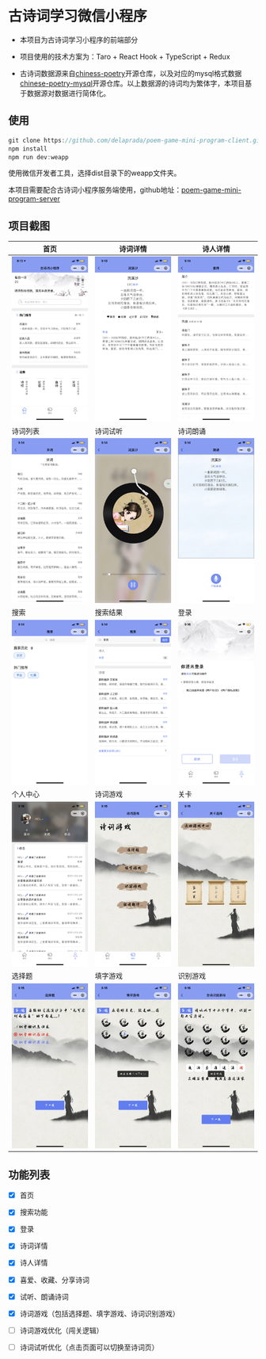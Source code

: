 # 古诗词学习微信小程序
  
- 本项目为古诗词学习小程序的前端部分

- 项目使用的技术方案为：Taro + React Hook + TypeScript + Redux

- 古诗词数据源来自[chiness-poetry](https://github.com/chinese-poetry/chinese-poetry)开源仓库，以及对应的mysql格式数据[chinese-poetry-mysql](https://github.com/KomaBeyond/chinese-poetry-mysql)开源仓库。以上数据源的诗词均为繁体字，本项目基于数据源对数据进行简体化。

## 使用

```javascript
git clone https://github.com/delaprada/poem-game-mini-program-client.git
npm install
npm run dev:weapp
```

使用微信开发者工具，选择dist目录下的weapp文件夹。

本项目需要配合古诗词小程序服务端使用，github地址：[poem-game-mini-program-server](https://github.com/delaprada/poem-game-mini-program-server)

## 项目截图

|  首页   | 诗词详情  |  诗人详情   |
|  ----  | ----  | ----  |
| ![home](./images/homepage.png)  | ![poem](./images/poempage.png) |![home](./images/poetpage.png)|
|  诗词列表   | 诗词试听  | 诗词朗诵 |
| ![poem](./images/poemListpage.png)  | ![home](./images/listenpage.png) |![poem](./images/langsong.png)|
|  搜索   | 搜索结果  | 登录 |
| ![home](./images/searchpage.png)  | ![poem](./images/searchresultpage.png) | ![poem](./images/login.png) |
|  个人中心   | 诗词游戏  | 关卡 |
| ![home](./images/userpage.png)  | ![home](./images/gamepage.png) |![poem](./images/roundpage.png)|
|  选择题   | 填字游戏  | 识别游戏   |
| ![home](./images/choicegamepage.png)  | ![poem](./images/crosswordgamepage.png) |![home](./images/identifygamepage.png)  |

## 功能列表

- [x] 首页
  
- [x] 搜索功能

- [x] 登录
  
- [x] 诗词详情
  
- [x] 诗人详情

- [x] 喜爱、收藏、分享诗词

- [x] 试听、朗诵诗词

- [x] 诗词游戏（包括选择题、填字游戏、诗词识别游戏）

- [ ] 诗词游戏优化（闯关逻辑）

- [ ] 诗词试听优化（点击页面可以切换至诗词页） 
